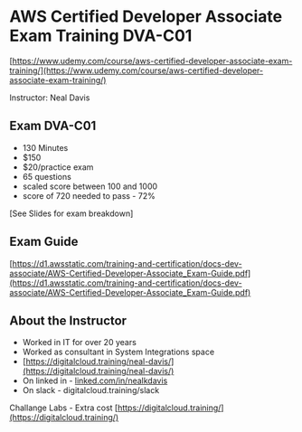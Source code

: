 # AWS Certified Developer Associate Exam Training DVA-C01 
[https://www.udemy.com/course/aws-certified-developer-associate-exam-training/](https://www.udemy.com/course/aws-certified-developer-associate-exam-training/)

Instructor: Neal Davis

## Exam DVA-C01

- 130 Minutes
- $150
- $20/practice exam
- 65 questions
- scaled score between 100 and 1000
- score of 720 needed to pass - 72%

[See Slides for exam breakdown]

## Exam Guide
[https://d1.awsstatic.com/training-and-certification/docs-dev-associate/AWS-Certified-Developer-Associate_Exam-Guide.pdf](https://d1.awsstatic.com/training-and-certification/docs-dev-associate/AWS-Certified-Developer-Associate_Exam-Guide.pdf)

## About the Instructor
- Worked in IT for over 20 years
- Worked as consultant in System Integrations space
- [https://digitalcloud.training/neal-davis/](https://digitalcloud.training/neal-davis/)
- On linked in - [linked.com/in/nealkdavis](linked.com/in/nealkdavis)
- On slack - digitalcloud.training/slack

Challange Labs - Extra cost
[https://digitalcloud.training/](https://digitalcloud.training/)
